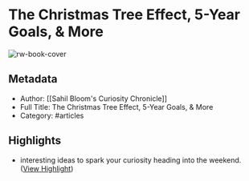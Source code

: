 # The Christmas Tree Effect, 5-Year Goals, & More

![rw-book-cover](https://readwise-assets.s3.amazonaws.com/static/images/article2.74d541386bbf.png)

## Metadata
- Author: [[Sahil Bloom's Curiosity Chronicle]]
- Full Title: The Christmas Tree Effect, 5-Year Goals, & More
- Category: #articles

## Highlights
- interesting ideas to spark your curiosity heading into the weekend. ([View Highlight](https://read.readwise.io/read/01hekvvhh21gmavypgd83zbvg1))
